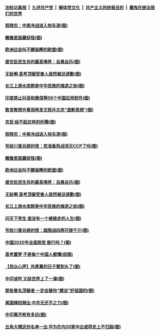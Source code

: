 

####  [法轮功真相](../../../../basic/blob/master/README.md?t=06301231) &nbsp;|&nbsp; [九评共产党](../../../../9ping.md/blob/master/README.md?t=06301231) &nbsp;|&nbsp; [解体党文化](../../../../jtdwh.md/blob/master/README.md?t=06301231)  &nbsp;|&nbsp; [共产主义的终极目的](../../../../gczydzjmd.md/blob/master/README.md?t=06301231) &nbsp;|&nbsp; [魔鬼在统治我们的世界](../../../../mgztzwmdsj.md/blob/master/README.md?t=06301231) 

#### [程晓农：中美冷战进入快车道(图)](../pages/p4/938157.md?t=06301231) 

#### [雕像里面藏妖怪(图)](../pages/p4/937959.md?t=06301231) 

#### [欧洲议会叫不醒装睡的欧盟(图)](../pages/p4/938033.md?t=06301231) 

#### [盛世臣民生存的最高境界：自愚自乐(图)](../pages/p4/938023.md?t=06301231) 

#### [无耻啊 高考顶替受害人居然被迫道歉(图)](../pages/p4/938030.md?t=06301231) 

#### [长江上游水库群是中华民族的难逃之劫(图)](../pages/p4/938022.md?t=06301231) 

#### [印度禁止抖音和微信等59个中国应用软件(图)](../pages/p4/938164.md?t=06301231) 

#### [敢言教授许章润再发文怒斥北京“垄断思想”(图)](../pages/p4/938162.md?t=06301231) 

#### [农民 经不起这样的折腾(图)](../pages/p4/938158.md?t=06301231) 

#### [程晓农：中美冷战进入快车道(图)](../pages/p4/938157.md?t=06301231) 

#### [写给川普总统的信：您准备热战消灭CCP了吗(图)](../pages/p4/938153.md?t=06301231) 

#### [雕像里面藏妖怪(图)](../pages/p4/937959.md?t=06301231) 

#### [欧洲议会叫不醒装睡的欧盟(图)](../pages/p4/938033.md?t=06301231) 

#### [盛世臣民生存的最高境界：自愚自乐(图)](../pages/p4/938023.md?t=06301231) 

#### [无耻啊 高考顶替受害人居然被迫道歉(图)](../pages/p4/938030.md?t=06301231) 

#### [长江上游水库群是中华民族的难逃之劫(图)](../pages/p4/938022.md?t=06301231) 

#### [问天下苍生 谁没有一个被偷走的人生(图)](../pages/p4/938026.md?t=06301231) 

#### [写给川普总统的信：超限战四两可拨千斤(图)](../pages/p4/938021.md?t=06301231) 

#### [中国2020年全面脱贫 能行吗？(图)](../pages/p4/937928.md?t=06301231) 

#### [高考噩梦 不是每个中国人都懂(组图)](../pages/p4/937927.md?t=06301231) 

#### [【民众心声】共產黨的日子要到头了(图)](../pages/p4/937474.md?t=06301231) 

#### [中印谈判 又给世界上了一课(图)](../pages/p4/937868.md?t=06301231) 

#### [那些冒名顶替者 一定会替你“建设”好祖国的(图)](../pages/p4/937925.md?t=06301231) 

#### [美国辣招频出 中共无还手之力(图)](../pages/p4/937916.md?t=06301231) 

#### [中印离开枪有多远(图)](../pages/p4/937913.md?t=06301231) 

#### [五角大楼这份名单一出 华为在内20家中企或将走上不归路(图)](../pages/p4/937820.md?t=06301231) 

